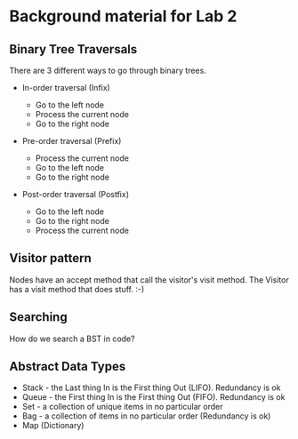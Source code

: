 # Background material for Lab 2

## Binary Tree Traversals

There are 3 different ways to go through binary trees.

* In-order traversal (Infix)

	* Go to the left node
	* Process the current node
	* Go to the right node

* Pre-order traversal (Prefix)

	* Process the current node
	* Go to the left node
	* Go to the right node

* Post-order traversal (Postfix)

	* Go to the left node
	* Go to the right node
	* Process the current node

## Visitor pattern

Nodes have an accept method that call the visitor's visit method.
The Visitor has a visit method that does stuff. :-)

## Searching

How do we search a BST in code?

## Abstract Data Types


* Stack - the Last thing In is the First thing Out (LIFO). Redundancy is ok
* Queue - the First thing In is the First thing Out (FIFO). Redundancy is ok
* Set - a collection of unique items in no particular order
* Bag - a collection of items in no particular order (Redundancy is ok)
* Map (Dictionary)